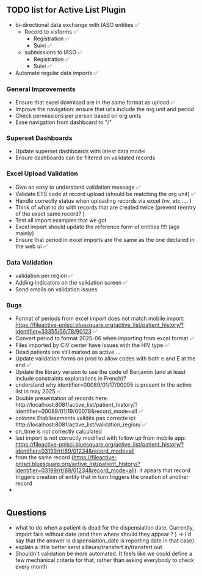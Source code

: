 TODO list for Active List Plugin
--------------------------------
- bi-directional data exchange with IASO entities ✅
  - Record to xlsforms ✅
    - Registration ✅
    - Suivi ✅
  - submissions to IASO ✅
    - Registration ✅
    - Suivi ✅
- Automate regular data imports ✅

### General Improvements
- Ensure that excel download are in the same format as upload  ✅
- Improve the navigation: ensure that urls include the org unit and period
- Check permissions per person based on org units
- Ease navigation from dashboard to "/"

### Superset Dashboards
- Update superset dashboards with latest data model
- Ensure dashboards can be filtered on validated records

### Excel Upload Validation
- Give an easy to understand validation message ✅
- Validate ETS code at record upload (should be matching the org unit) ✅
- Handle correctly status when uploading records via excel (nv, etc .... )
- Think of what to do with records that are created twice (prevent reentry of the exact same record? )
- Test all import examples that we got
- Excel import should update the reference form of entities !!!! (age mainly)
- Ensure that period in excel imports are the same as the one declared in the web ui  ✅

### Data Validation
- validation per region ✅
- Adding indicators on the validation screen ✅
- Send emails on validation issues

### Bugs
- Format of periods from excel import does not match mobile import: https://fileactive-pnlsci.bluesquare.org/active_list/patient_history/?identifier=33355/56/78/90123  ✅
- Convert period to format 2025-06 when importing from excel format  ✅
- Files imported by CIV center have issues with the HIV type  ✅
- Dead patients are still marked as active ...
- Update validation forms on prod to allow codes with both e and E at the end  ✅
- Update the library version to use the code of Benjamin (and at least include constraints explanations in French)? 
- understand why identifier=00089/01/17/00095 is present in the active list in may 2025  ✅
- Double presentation of records here: http://localhost:8081/active_list/patient_history/?identifier=00089/01/19/00078&record_mode=all ✅
- colonne Etablissements validés pas correcte ici: http://localhost:8081/active_list/validation_region/ ✅
- on_time is not correctly calculated 
- last import is not correctly modified with follow up from mobile app: https://fileactive-pnlsci.bluesquare.org/active_list/patient_history/?identifier=03199/rt/89/01234&record_mode=all
- from the same record (https://fileactive-pnlsci.bluesquare.org/active_list/patient_history/?identifier=03199/rt/89/01234&record_mode=all): it apears that record triggers creation of entity that in turn triggers the creation of another record
- 
#
## Questions
- what to do when a patient is dead for the dispensiation date. Currently, import fails without date (and then where should they appear ? ) -> I'd say that the answer is dispensiation_date is reporting date in that case)
- explain a little better servi ailleurs/transfert in/transfert out 
- Shouldn't validation be more automated. It feels like we could define a few mechanical criteria for that, rather than asking everybody to check every month